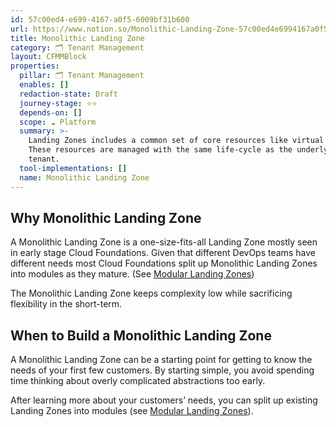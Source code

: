 ```yaml
---
id: 57c00ed4-e699-4167-a0f5-6009bf31b600
url: https://www.notion.so/Monolithic-Landing-Zone-57c00ed4e6994167a0f56009bf31b600
title: Monolithic Landing Zone
category: 🗂 Tenant Management
layout: CFMMBlock
properties:
  pillar: 🗂 Tenant Management
  enables: []
  redaction-state: Draft
  journey-stage: ⭐️⭐️
  depends-on: []
  scope: ☁️ Platform
  summary: >-
    Landing Zones includes a common set of core resources like virtual networks.
    These resources are managed with the same life-cycle as the underlying cloud
    tenant.
  tool-implementations: []
  name: Monolithic Landing Zone
---
```


## Why Monolithic Landing Zone



A Monolithic Landing Zone is a one-size-fits-all Landing Zone mostly seen in early stage Cloud Foundations. Given that different DevOps teams have different needs most Cloud Foundations split up Monolithic Landing Zones into modules as they mature. (See [Modular Landing Zones](/maturity-model/tenant-management/modular-landing-zones.md))

The Monolithic Landing Zone keeps complexity low while sacrificing flexibility in the short-term. 

## When to Build a Monolithic Landing Zone

A Monolithic Landing Zone can be a starting point for getting to know the needs of your first few customers. By starting simple, you avoid spending time thinking about overly complicated abstractions too early.

After learning more about your customers’ needs, you can split up existing Landing Zones into modules (see [Modular Landing Zones](/maturity-model/tenant-management/modular-landing-zones.md)). 


